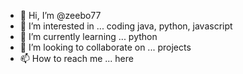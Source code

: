 - 👋 Hi, I’m @zeebo77
- 👀 I’m interested in ... coding java, python, javascript
- 🌱 I’m currently learning ... python
- 💞️ I’m looking to collaborate on ... projects
- 📫 How to reach me ... here

<!---
zeebo77/zeebo77 is a ✨ special ✨ repository because its `README.md` (this file) appears on your GitHub profile.
You can click the Preview link to take a look at your changes.
--->
